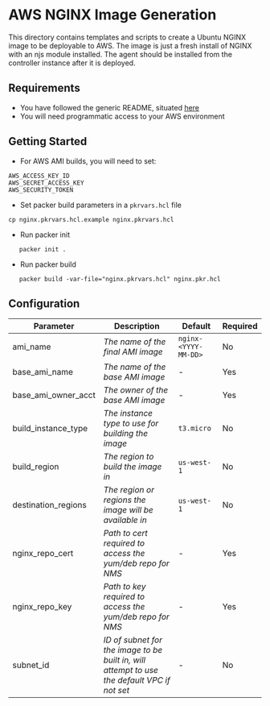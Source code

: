# AWS NGINX Image Generation

This directory contains templates and scripts to create a Ubuntu NGINX image to be deployable to AWS.
The image is just a fresh install of NGINX with an njs module installed. The agent should be installed from the controller instance after it is deployed.

## Requirements

- You have followed the generic README, situated [here](../../README.md)
- You will need programmatic access to your AWS environment

## Getting Started

- For AWS AMI builds, you will need to set:

```shell
AWS_ACCESS_KEY_ID
AWS_SECRET_ACCESS_KEY
AWS_SECURITY_TOKEN
```

- Set packer build parameters in a `pkrvars.hcl` file

```shell
cp nginx.pkrvars.hcl.example nginx.pkrvars.hcl
```

- Run packer init

```shell
   packer init .
```

- Run packer build

```shell
   packer build -var-file="nginx.pkrvars.hcl" nginx.pkr.hcl
```

## Configuration

| Parameter           | Description                                                                                 | Default                    | Required |
| ------------------- | ------------------------------------------------------------------------------------------- | -------------------------- | -------- |
| ami_name            | _The name of the final AMI image_                                                           | `nginx-<YYYY-MM-DD>`       | No       |
| base_ami_name       | _The name of the base AMI image_                                                            | -                          | Yes      |
| base_ami_owner_acct | _The owner of the base AMI image_                                                           | -                          | Yes      |
| build_instance_type | _The instance type to use for building the image_                                           | `t3.micro`                 | No       |
| build_region        | _The region to build the image in_                                                          | `us-west-1`                | No       |
| destination_regions | _The region or regions the image will be available in_                                      | `us-west-1`                | No       |
| nginx_repo_cert     | _Path to cert required to access the yum/deb repo for NMS_                                  | -                          | Yes      |
| nginx_repo_key      | _Path to key required to access the yum/deb repo for NMS_                                   | -                          | Yes      |
| subnet_id           | _ID of subnet for the image to be built in, will attempt to use the default VPC if not set_ | -                          | No       |
